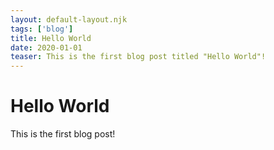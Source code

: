 ```yaml
---
layout: default-layout.njk 
tags: ['blog']
title: Hello World
date: 2020-01-01
teaser: This is the first blog post titled "Hello World"!
---
```


# Hello World

This is the first blog post!